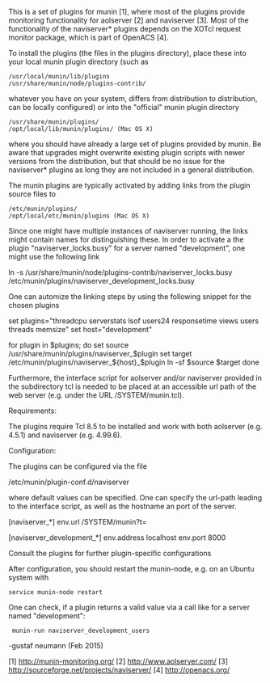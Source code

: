 This is a set of plugins for munin [1], where most of the plugins
provide monitoring functionality for aolserver [2] and naviserver [3].
Most of the functionality of the naviserver* plugins depends on the
XOTcl request monitor package, which is part of OpenACS [4].

To install the plugins (the files in the plugins directory), place 
these into your local munin plugin directory (such as

    /usr/local/munin/lib/plugins
    /usr/share/munin/node/plugins-contrib/

whatever you have on your system, differs from distribution to
distribution, can be locally configured) or into the "official" munin
plugin directory

    /usr/share/munin/plugins/
    /opt/local/lib/munin/plugins/ (Mac OS X)

where you should have already a large set of plugins provided by
munin.  Be aware that upgrades might overwrite existing plugin scripts
with newer versions from the distribution, but that should be no issue
for the naviserver* plugins as long they are not included in a general
distribution.

The munin plugins are typically activated by adding links from
the plugin source files to 

    /etc/munin/plugins/
    /opt/local/etc/munin/plugins (Mac OS X)

Since one might have multiple instances of naviserver running, the
links might contain names for distinguishing these. In order to
activate a the plugin "naviserver_locks.busy" for a server named
"development", one might use the following link

  ln -s /usr/share/munin/node/plugins-contrib/naviserver_locks.busy \
     /etc/munin/plugins/naviserver_development_locks.busy

One can automize the linking steps by using the following snippet for
the chosen plugins

  set plugins="threadcpu serverstats lsof users24 responsetime views users threads memsize"
  set host="development"

  for plugin in $plugins; do
    set source /usr/share/munin/plugins/naviserver_$plugin
    set target /etc/munin/plugins/naviserver_${host}_$plugin
	ln -sf $source $target 
  done



Furthermore, the interface script for aolserver and/or naviserver
provided in the subdirectory tcl is needed to be placed at an
accessible url path of the web server (e.g. under the URL
/SYSTEM/munin.tcl).


Requirements:

The plugins require Tcl 8.5 to be installed and work with
both aolserver (e.g. 4.5.1) and naviserver (e.g. 4.99.6).


Configuration:

The plugins can be configured via the file 

  /etc/munin/plugin-conf.d/naviserver

where default values can be specified. One can
specify the url-path leading to the interface script,
as well as the hostname an port of the server.

 [naviserver_*]
    env.url /SYSTEM/munin?t=

 [naviserver_development_*]
    env.address localhost
    env.port 8000

Consult the plugins for further plugin-specific
configurations

After configuration, you should restart
the munin-node, e.g. on an Ubuntu system with

    service munin-node restart

One can check, if a plugin returns a valid value via
a call like for a server named "development":

     munin-run naviserver_development_users



-gustaf neumann        (Feb 2015)


[1] http://munin-monitoring.org/
[2] http://www.aolserver.com/
[3] http://sourceforge.net/projects/naviserver/
[4] http://openacs.org/

